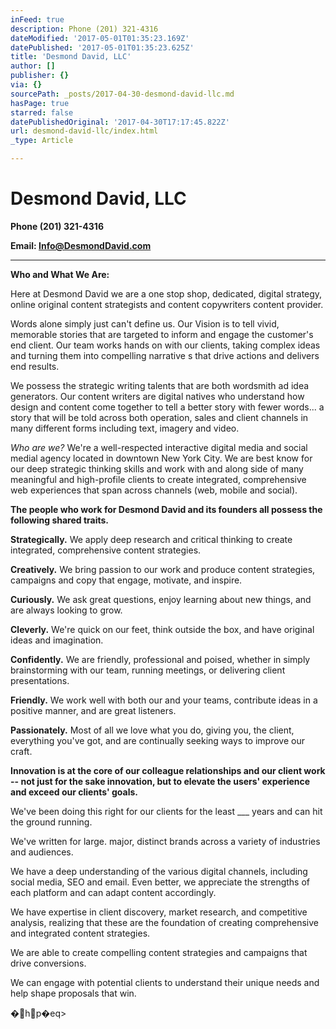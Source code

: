 ```yaml
---
inFeed: true
description: Phone (201) 321-4316
dateModified: '2017-05-01T01:35:23.169Z'
datePublished: '2017-05-01T01:35:23.625Z'
title: 'Desmond David, LLC'
author: []
publisher: {}
via: {}
sourcePath: _posts/2017-04-30-desmond-david-llc.md
hasPage: true
starred: false
datePublishedOriginal: '2017-04-30T17:17:45.822Z'
url: desmond-david-llc/index.html
_type: Article

---
```

# **Desmond David, LLC**

**Phone (201) 321-4316**

**Email: [Info@DesmondDavid.com][0]**

****

**Who and What We Are:**

Here at Desmond David we are a
one stop shop, dedicated, digital strategy, online original content
strategists and content copywriters content provider.

Words alone simply just can't
define us.  Our Vision is to tell
vivid, memorable stories that are targeted to inform and engage the
customer's end client.
Our team works hands on with our clients, taking complex ideas and turning
them into compelling narrative s that drive actions and delivers end results.

We possess the strategic
writing talents that are both wordsmith ad idea generators.  Our content writers are digital natives who
understand how design and content come together to tell a better story with
fewer words... a story that will be told across both operation, sales and
client channels in many different forms including text, imagery and video.

_Who are we?_ We're a
well-respected interactive digital media and social medial agency located in
downtown New York City.  We are best
know for our deep strategic thinking skills and work with and along side of  many meaningful and high-profile clients to
create integrated, comprehensive web experiences that span across channels
(web, mobile and social).

**The people who work for
Desmond David and its founders all possess the following shared traits.**

**Strategically.** We apply deep research and critical thinking to create
integrated, comprehensive content strategies.

**Creatively.** We bring passion to our work and produce content strategies,
campaigns and copy that engage, motivate, and inspire.

**Curiously.** We ask great questions, enjoy learning about new things, and
are always looking to grow.

**Cleverly.** We're quick on our feet, think outside the box, and have
original ideas and imagination.

**Confidently.** We are friendly, professional and poised, whether in simply brainstorming
with our team, running meetings, or delivering client presentations.

**Friendly.** We work well with both our and your teams, contribute ideas in
a positive manner, and are great listeners.

**Passionately.** Most of all we love what you do, giving you, the client, everything
you've got, and are continually seeking ways to improve our craft.

**Innovation
is at the core of our colleague relationships and our client work -- not just
for the sake innovation, but to elevate the users' experience and exceed our
clients' goals.**

We've been doing this
right for our clients for the least \_\_\_ years and can hit the ground running.

We've written for large.
major, distinct brands across a variety of industries and audiences.

We have a deep
understanding of the various digital channels, including social media, SEO
and email. Even better, we appreciate the strengths of each platform and can
adapt content accordingly.

We have expertise in
client discovery, market research, and competitive analysis, realizing that
these are the foundation of creating comprehensive and integrated content
strategies.

We are able to create
compelling content strategies and campaigns that drive conversions.

We can engage with
potential clients to understand their unique needs and help shape proposals
that win.

�hp�eq\>

[0]: mailto:Info@DesmondDavid.com
